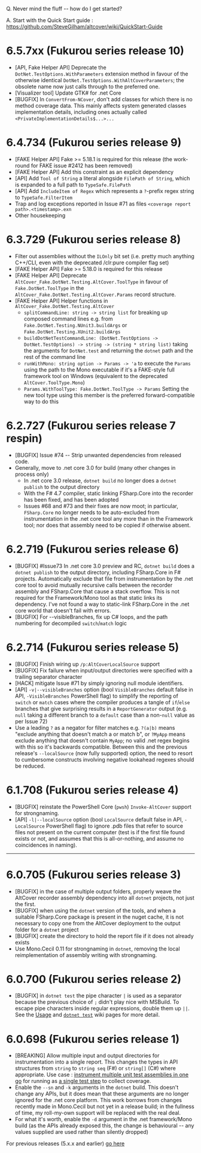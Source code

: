 Q. Never mind the fluff -- how do I get started?

A. Start with the Quick Start guide : https://github.com/SteveGilham/altcover/wiki/QuickStart-Guide

# 6.5.7xx  (Fukurou series release 10)
* [API, Fake Helper API] Deprecate the `DotNet.TestOptions.WithParameters` extension method in favour of the otherwise identical `DotNet.TestOptions.WithAltCoverParameters`; the obsolete name now just calls through to the preferred one.
* [Visualizer tool] Update GTK# for .net Core
* [BUGFIX] In `ConvertFrom-NCover`, don't add classes for which there is no method coverage data.  This mainly affects system generated classes implementation details, including ones actually called `<PrivateImplementationDetails$...>...`

# 6.4.734 (Fukurou series release 9)
* [FAKE Helper API] Fake >= 5.18.1 is required for this release (the work-round for FAKE issue #2412 has been removed)
* [FAKE Helper API] Add this constraint as an explicit dependency
* [API] Add `Tool of String` a literal alongside `FilePath of String`, which is expanded to a full path to `TypeSafe.FilePath`
* [API] Add `IncludeItem of Regex` which represents a `?`-prefix regex string to `TypeSafe.FilterItem`
* Trap and log exceptions reported in Issue #71 as files `<coverage report path>.<timestamp>.exn`
* Other housekeeping

# 6.3.729 (Fukurou series release 8)
* Filter out assemblies without the `ILOnly` bit set (i.e. pretty much anything C++/CLI, even with the deprecated /clr:pure compiler flag set)
* [FAKE Helper API] Fake >= 5.18.0 is required for this release
* [FAKE Helper API] Deprecate `AltCover_Fake.DotNet.Testing.AltCover.ToolType` in favour of `Fake.DotNet.ToolType` in the `AltCover_Fake.DotNet.Testing.AltCover.Params` record structure.  
* [FAKE Helper API] Helper functions in `AltCover_Fake.DotNet.Testing.AltCover`
  * `splitCommandLine: string -> string list` for breaking up composed command lines e.g. from `Fake.DotNet.Testing.NUnit3.buildArgs` or `Fake.DotNet.Testing.XUnit2.buildArgs`
  * `buildDotNetTestCommandLine: (DotNet.TestOptions -> DotNet.TestOptions) -> string -> (string * string list)` taking the arguments for `DotNet.test` and returning the `dotnet` path and the rest of the command line
  * `runWithMono: string option -> Params -> 'a` to execute the `Params` using the path to the Mono executable if it's a FAKE-style full framework tool on Windows (equivalent to the deprecated `AltCover.ToolType.Mono`)
  * `Params.WithToolType: Fake.DotNet.ToolType -> Params` Setting the new tool type using this member is the preferred forward-compatible way to do this

# 6.2.727 (Fukurou series release 7 respin)
* [BUGFIX] Issue #74 -- Strip unwanted dependencies from released code.
* Generally, move to .net core 3.0 for build (many other changes in process only)
  * In .net core 3.0 release, `dotnet build` no longer does a `dotnet publish` to the output directory
  * With the F# 4.7 compiler, static linking FSharp.Core into the recorder has been fixed, and has been adopted
  * Issues #68 and #73 and their fixes are now moot; in particular, `FSharp.Core` no longer needs to be auto-excluded from instrumentation in the .net core tool any more than in the Framework tool; nor does that assembly need to be copied if otherwise absent.

# 6.2.719 (Fukurou series release 6)
* [BUGFIX] #Issue73 In .net core 3.0 preview and RC, `dotnet build` does a `dotnet publish` to the output directory, including FSharp.Core in F# projects.  Automatically exclude that file from instrumentation by the .net core tool to avoid mutually recursive calls between the recorder assembly and FSharp.Core that cause a stack overflow.  This  is not required for the Framework/Mono tool as that static links its dependency. I've not found a way to static-link FSharp.Core in the .net core world that doesn't fail with errors.
* [BUGFIX] For --visibleBranches, fix up C# loops, and the path numbering for decompiled `switch`/`match` logic

# 6.2.714 (Fukurou series release 5)
* [BUGFIX] Finish wiring up `/p:AltCoverLocalSource` support
* [BUGFIX] Fix failure when input/output directories were specified with a trailing separator character
* [HACK] mitigate Issue #71 by simply ignoring null module identifiers.
* [API] `-v|--visibleBranches` option (bool `VisibleBranches` default false in API, `-VisibleBranches` PowerShell flag) to simplify the reporting of `switch` or `match` cases where the compiler produces a tangle of `if`/`else` branches that give surprising results in a `ReportGenerator` output (e.g. `null` taking a different branch to a `default` case than a non-`null` value as per Issue 72)
* Use a leading `?` as a negator for filter matches e.g. `?(a|b)` means "exclude anything that doesn't match a or match b", or `?MyApp` means exclude anything that doesn't contain `MyApp`; no valid .net regex begins with this so it's backwards compatible.  Between this and the previous release's `--localSource` (now fully supported) option, the need to resort to cumbersome constructs involving negative lookahead regexes should be reduced.

# 6.1.708 (Fukurou series release 4)
* [BUGFIX] reinstate the PowerShell Core (`pwsh`) `Invoke-AltCover` support for strongnaming.
* [API] `-l|--localSource` option (bool `LocalSource` default false in API, `-LocalSource` PowerShell flag) to ignore .pdb files that refer to source files not present on the current computer (test is if the first file found exists or not, and assumes that this is all-or-nothing, and assume no coincidences in naming).
---
# 6.0.705 (Fukurou series release 3)
* [BUGFIX] in the case of multiple output folders, properly weave the AltCover recorder assembly dependency into all `dotnet` projects, not just the first.
* [BUGFIX] when using the `dotnet` version of the tools, and when a suitable FSharp.Core package is present in the nuget cache, it is not necessary to copy one from the AltCover deployment to the output folder for a `dotnet` project
* [BUGFIX] create the directory to hold the report file if it does not already exists
* Use Mono.Cecil 0.11 for strongnaming in `dotnet`, removing the local reimplementation of assembly writing with strongnaming.

# 6.0.700 (Fukurou series release 2)
* [BUGFIX] in `dotnet test` the pipe character `|` is used as a separator because the previous choice of `;` didn't play nice with MSBuild.  To escape pipe characters inside regular expressions, double them up `||`.  See the [Usage](https://github.com/SteveGilham/altcover/wiki/Usage) and [`dotnet test`](https://github.com/SteveGilham/altcover/wiki/%60dotnet-test%60-integration) wiki pages for more detail.

# 6.0.698 (Fukurou series release 1)
* [BREAKING] Allow multiple input and output directories for instrumentation into a single report.  This changes the types in API structures from `string` to `string seq` (F#) or `string[]` (C#) where appropriate.  Use case : [instrument multiple unit test assemblies in one go](https://github.com/SteveGilham/altcover/blob/9f6ed07e9d5d1c35d8c99a589fb77fe1868cecab/Build/targets.fsx#L702-L703) for running as [a single test step](https://github.com/SteveGilham/altcover/blob/9f6ed07e9d5d1c35d8c99a589fb77fe1868cecab/Build/targets.fsx#L724-L726) to collect coverage.
* Enable the `--sn` and `-k` arguments in the `dotnet` build.  This doesn't change any APIs, but it does mean that these arguments are no longer ignored for the .net core platform.  This work borrows from changes recently made in Mono.Cecil but not yet in a release build; in the fullness of time, my roll-my-own support will be replaced with the real deal.
* For what it's worth, enable the `-d` argument in the .net framework/Mono build (as the APIs already exposed this, the change is behavioural -- any values supplied are used rather than silently dropped)


For previous releases (5.x.x and earlier) [go here](https://github.com/SteveGilham/altcover/blob/master/ReleaseNotes%20-%20Previously.md)